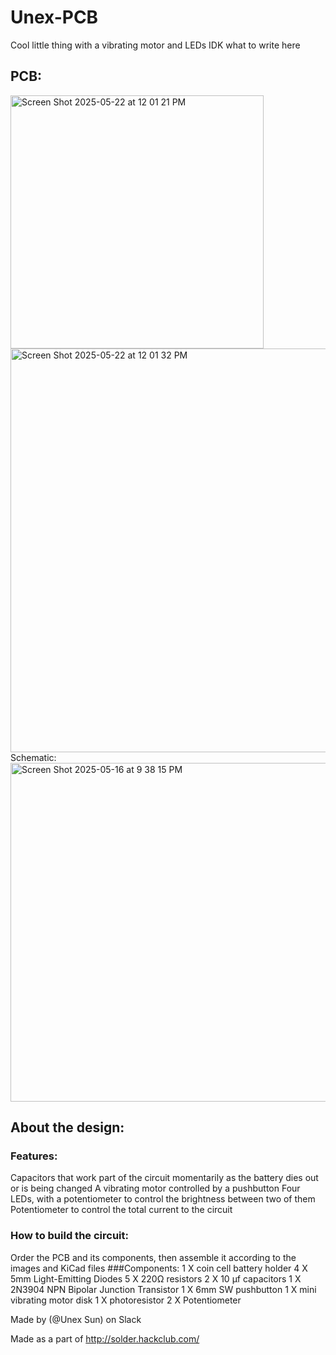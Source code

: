 # Unex-PCB
Cool little thing with a vibrating motor and LEDs IDK what to write here
## PCB:
<img width="405" alt="Screen Shot 2025-05-22 at 12 01 21 PM" src="https://github.com/user-attachments/assets/64e28053-0240-4311-907e-a60b0df150e6" />
<img width="646" alt="Screen Shot 2025-05-22 at 12 01 32 PM" src="https://github.com/user-attachments/assets/096493a9-b86b-4f04-b361-bf8f809d82ff" />
Schematic:
<img width="542" alt="Screen Shot 2025-05-16 at 9 38 15 PM" src="https://github.com/user-attachments/assets/565df27a-53f3-4dde-aadf-07eb023b546e" />

## About the design:
### Features:
Capacitors that work part of the circuit momentarily as the battery dies out or is being changed
A vibrating motor controlled by a pushbutton
Four LEDs, with a potentiometer to control the brightness between two of them
Potentiometer to control the total current to the circuit
### How to build the circuit:
Order the PCB and its components, then assemble it according to the images and KiCad files
###Components:
1 X coin cell battery holder
4 X 5mm Light-Emitting Diodes
5 X 220Ω resistors
2 X 10 µf capacitors
1 X 2N3904 NPN Bipolar Junction Transistor
1 X 6mm SW pushbutton
1 X mini vibrating motor disk
1 X photoresistor
2 X Potentiometer

Made by (@Unex Sun) on Slack

Made as a part of http://solder.hackclub.com/
